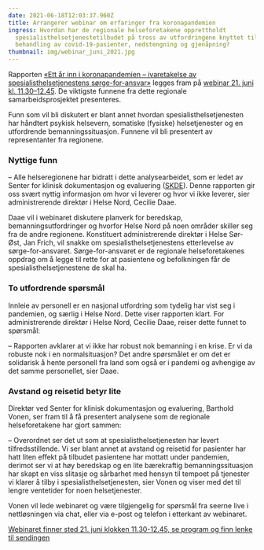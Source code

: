 ```yaml
---
date: 2021-06-18T12:03:37.960Z
title: Arrangerer webinar om erfaringer fra koronapandemien
ingress: Hvordan har de regionale helseforetakene opprettholdt
  spesialisthelsetjenestetilbudet på tross av utfordringene knyttet til
  behandling av covid-19-pasienter, nedstengning og gjenåpning?
thumbnail: img/webinar_juni_2021.jpg
---
```


Rapporten [«Ett år inn i koronapandemien – ivaretakelse av spesialisthelsetjenestens sørge-for-ansvar»](https://helse-nord.no/Documents/Ett%20%c3%a5r%20inn%20i%20koronapandemien.pdf)​ legges fram på [webinar 21. juni kl. 11.30–12.45](https://helse-nord.no/arrangementer/webinar-ett-ar-inn-i-koronapandemien-erfaringer-fra-spesialisthelsetjenesten)​. De viktigste funnene fra dette regionale samarbeidsprosjektet presenteres.

Funn som vil bli diskutert er blant annet hvordan spesialisthelsetjenesten har håndtert psykisk helsevern, somatiske (fysiske) helsetjenester og en utfordrende bemanningssituasjon. Funnene vil bli presentert av representanter fra regionene.

### Nyttige funn

– Alle helseregionene har bidratt i dette analysearbeidet, som er ledet av Senter for klinisk dokumentasjon og evaluering ([SKDE](https://www.skde.no/)). Denne rapporten gir oss svært nyttig informasjon om hvor vi leverer og hvor vi ikke leverer, sier administrerende direktør i Helse Nord, Cecilie Daae.

Daae vil i webinaret diskutere planverk for beredskap, bemanningsutfordringer og hvorfor Helse Nord på noen områder skiller seg fra de andre regionene. Konstituert administrerende direktør i Helse Sør-Øst, Jan Frich, vil snakke om spesialisthelsetjenestens etterlevelse av sørge-for-ansvaret. Sørge-for-ansvaret er de regionale helseforetakenes oppdrag om å legge til rette for at pasientene og befolkningen får de spesialisthelsetjenestene de skal ha.

### To utfordrende spørsmål

Innleie av personell er en nasjonal utfordring som tydelig har vist seg i pandemien, og særlig i Helse Nord. Dette viser rapporten klart. For administrerende direktør i Helse Nord, Cecilie Daae, reiser dette funnet to spørsmål:

– Rapporten avklarer at vi ikke har robust nok bemanning i en krise. Er vi da robuste nok i en normalsituasjon? Det andre spørsmålet er om det er solidarisk å hente personell fra land som også er i pandemi og avhengige av det samme personellet, sier Daae.

### Avstand og reisetid betyr lite

Direktør ved Senter for klinisk dokumentasjon og evaluering, Barthold Vonen, ser fram til å få presentert analysene som de regionale helseforetakene har gjort sammen:

– Overordnet ser det ut som at spesialisthelsetjenesten har levert tilfredsstillende. Vi ser blant annet at avstand og reisetid for pasienter har hatt liten effekt på tilbudet pasientene har mottatt under pandemien, derimot ser vi at høy beredskap og en lite bærekraftig bemanningssituasjon har skapt en viss slitasje og sårbarhet med hensyn til tempoet på tjenester vi klarer å tilby i spesialisthelsetjenesten, sier Vonen og viser med det til lengre ventetider for noen helsetjenester.

Vonen vil lede webinaret og være tilgjengelig for spørsmål fra seerne live i nettløsningen via chat, eller via e-post og telefon i etterkant av webinaret.

[Webinaret finner sted 21. juni klokken 11.30-12.45, se program og finn lenke til sendingen](https://helse-nord.no/arrangementer/webinar-ett-ar-inn-i-koronapandemien-erfaringer-fra-spesialisthelsetjenesten)